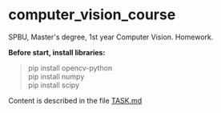 # computer_vision_course
SPBU, Master's degree, 1st year Computer Vision. Homework.

**Before start, install libraries:**
>pip install opencv-python  
>pip install numpy  
>pip install scipy

Сontent is described in the file [TASK.md](https://github.com/KatherineMarakhova/cv_course/blob/main/TASK.md)
